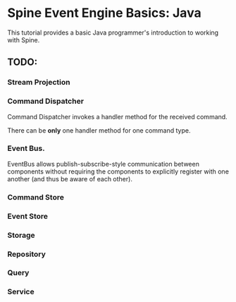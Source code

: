 # Spine Event Engine Basics: Java

<p class="lead">This tutorial provides a basic Java programmer's introduction to working with Spine. </p>


## TODO:
### Stream Projection

### Command Dispatcher
Command Dispatcher invokes a handler method for the received command.

There can be **only** one handler method for one command type.

### Event Bus.
EventBus allows publish-subscribe-style communication between components without requiring the components to explicitly register with one another (and thus be aware of each other).


### Command Store

### Event Store

### Storage

### Repository 

### Query

### Service
